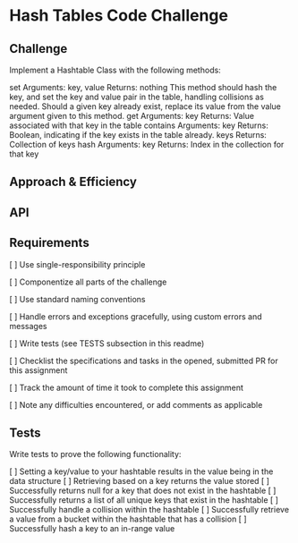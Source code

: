 # Hash Tables Code Challenge

## Challenge

Implement a Hashtable Class with the following methods:

set
Arguments: key, value
Returns: nothing
This method should hash the key, and set the key and value pair in the table, handling collisions as needed.
Should a given key already exist, replace its value from the value argument given to this method.
get
Arguments: key
Returns: Value associated with that key in the table
contains
Arguments: key
Returns: Boolean, indicating if the key exists in the table already.
keys
Returns: Collection of keys
hash
Arguments: key
Returns: Index in the collection for that key

## Approach & Efficiency

<!-- What approach did you take? Why? What is the Big O space/time for this approach? -->

## API

<!-- Description of each method publicly available in each of your hashtable -->

## Requirements

[ ] Use single-responsibility principle

[ ] Componentize all parts of the challenge

[ ] Use standard naming conventions

[ ] Handle errors and exceptions gracefully, using custom errors and messages

[ ] Write tests (see TESTS subsection in this readme)

[ ] Checklist the specifications and tasks in the opened, submitted PR for this assignment

[ ] Track the amount of time it took to complete this assignment

[ ] Note any difficulties encountered, or add comments as applicable

## Tests

Write tests to prove the following functionality:

[ ] Setting a key/value to your hashtable results in the value being in the data structure
[ ] Retrieving based on a key returns the value stored
[ ] Successfully returns null for a key that does not exist in the hashtable
[ ] Successfully returns a list of all unique keys that exist in the hashtable
[ ] Successfully handle a collision within the hashtable
[ ] Successfully retrieve a value from a bucket within the hashtable that has a collision
[ ] Successfully hash a key to an in-range value

